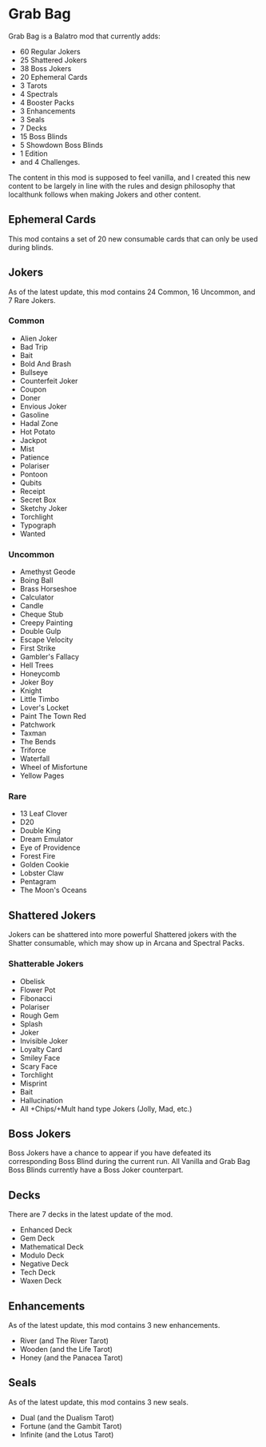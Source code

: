 # Grab Bag
Grab Bag is a Balatro mod that currently adds: 
- 60 Regular Jokers
- 25 Shattered Jokers
- 38 Boss Jokers
- 20 Ephemeral Cards
- 3 Tarots
- 4 Spectrals
- 4 Booster Packs
- 3 Enhancements
- 3 Seals
- 7 Decks
- 15 Boss Blinds
- 5 Showdown Boss Blinds
- 1 Edition
- and 4 Challenges.

The content in this mod is supposed to feel vanilla, and I created this new content to be largely in line with the rules and design philosophy that localthunk follows when making Jokers and other content.

## Ephemeral Cards
This mod contains a set of 20 new consumable cards that can only be used during blinds.

## Jokers
As of the latest update, this mod contains 24 Common, 16 Uncommon, and 7 Rare Jokers.
### Common
- Alien Joker
- Bad Trip
- Bait
- Bold And Brash
- Bullseye
- Counterfeit Joker
- Coupon
- Doner
- Envious Joker
- Gasoline
- Hadal Zone
- Hot Potato
- Jackpot
- Mist
- Patience
- Polariser
- Pontoon
- Qubits
- Receipt
- Secret Box
- Sketchy Joker
- Torchlight
- Typograph
- Wanted

### Uncommon
- Amethyst Geode
- Boing Ball
- Brass Horseshoe
- Calculator
- Candle
- Cheque Stub
- Creepy Painting
- Double Gulp
- Escape Velocity
- First Strike
- Gambler's Fallacy
- Hell Trees
- Honeycomb
- Joker Boy
- Knight
- Little Timbo
- Lover's Locket
- Paint The Town Red
- Patchwork
- Taxman
- The Bends
- Triforce
- Waterfall
- Wheel of Misfortune
- Yellow Pages
  
### Rare
- 13 Leaf Clover
- D20
- Double King
- Dream Emulator
- Eye of Providence
- Forest Fire
- Golden Cookie
- Lobster Claw
- Pentagram
- The Moon's Oceans

## Shattered Jokers
Jokers can be shattered into more powerful Shattered jokers with the Shatter consumable, which may show up in Arcana and Spectral Packs.
### Shatterable Jokers
- Obelisk
- Flower Pot
- Fibonacci
- Polariser
- Rough Gem
- Splash
- Joker
- Invisible Joker
- Loyalty Card
- Smiley Face
- Scary Face
- Torchlight
- Misprint
- Bait
- Hallucination
- All +Chips/+Mult hand type Jokers (Jolly, Mad, etc.)

## Boss Jokers
Boss Jokers have a chance to appear if you have defeated its corresponding Boss Blind during the current run. All Vanilla and Grab Bag Boss Blinds currently have a Boss Joker counterpart.

## Decks
There are 7 decks in the latest update of the mod.
- Enhanced Deck
- Gem Deck
- Mathematical Deck
- Modulo Deck
- Negative Deck
- Tech Deck
- Waxen Deck
  
## Enhancements
As of the latest update, this mod contains 3 new enhancements.
- River (and The River Tarot)
- Wooden (and the Life Tarot)
- Honey (and the Panacea Tarot)

## Seals
As of the latest update, this mod contains 3 new seals.
- Dual (and the Dualism Tarot)
- Fortune (and the Gambit Tarot)
- Infinite (and the Lotus Tarot)
